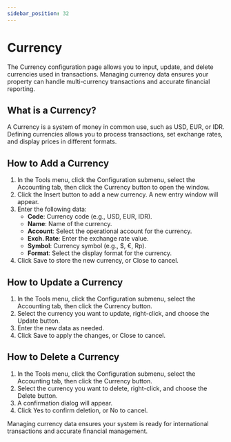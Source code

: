 ```yaml
---
sidebar_position: 32
---
```


# Currency

The Currency configuration page allows you to input, update, and delete currencies used in transactions. Managing currency data ensures your property can handle multi-currency transactions and accurate financial reporting.

## What is a Currency?

A Currency is a system of money in common use, such as USD, EUR, or IDR. Defining currencies allows you to process transactions, set exchange rates, and display prices in different formats.

## How to Add a Currency

1. In the Tools menu, click the Configuration submenu, select the Accounting tab, then click the Currency button to open the window.
2. Click the Insert button to add a new currency. A new entry window will appear.
3. Enter the following data:
   - **Code**: Currency code (e.g., USD, EUR, IDR).
   - **Name**: Name of the currency.
   - **Account**: Select the operational account for the currency.
   - **Exch. Rate**: Enter the exchange rate value.
   - **Symbol**: Currency symbol (e.g., $, €, Rp).
   - **Format**: Select the display format for the currency.
4. Click Save to store the new currency, or Close to cancel.

## How to Update a Currency

1. In the Tools menu, click the Configuration submenu, select the Accounting tab, then click the Currency button.
2. Select the currency you want to update, right-click, and choose the Update button.
3. Enter the new data as needed.
4. Click Save to apply the changes, or Close to cancel.

## How to Delete a Currency

1. In the Tools menu, click the Configuration submenu, select the Accounting tab, then click the Currency button.
2. Select the currency you want to delete, right-click, and choose the Delete button.
3. A confirmation dialog will appear.
4. Click Yes to confirm deletion, or No to cancel.

Managing currency data ensures your system is ready for international transactions and accurate financial management.
